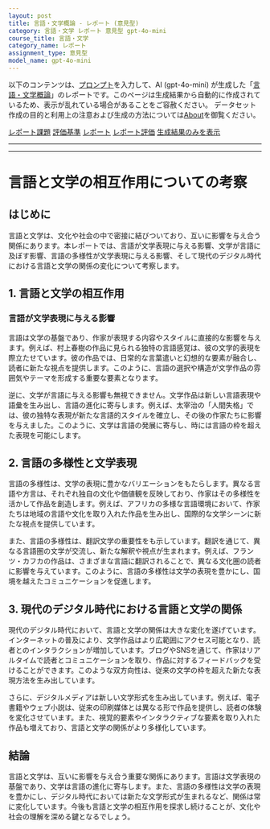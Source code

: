 ```yaml
---
layout: post
title: 言語・文学概論 - レポート (意見型)
category: 言語・文学 レポート 意見型 gpt-4o-mini
course_title: 言語・文学
category_name: レポート
assignment_type: 意見型
model_name: gpt-4o-mini
---
```


以下のコンテンツは、[プロンプト](https://github.com/takedatoshiyuki/synthetic_assignments/tree/main/generated/言語・文学/gpt-4o-mini/prompt_レポート-意見型.md)を入力して、AI (gpt-4o-mini) が生成した「[言語・文学概論](/contents/言語・文学/)」のレポートです。このページは生成結果から自動的に作成されているため、表示が乱れている場合があることをご容赦ください。
データセット作成の目的と利用上の注意および生成の方法については[About](/About)を御覧ください。

[レポート課題](../レポート課題-意見型)
[評価基準](../評価基準-意見型)
[レポート](../レポート-意見型)
[レポート評価](../レポート評価-意見型)
[生成結果のみを表示](https://github.com/takedatoshiyuki/synthetic_assignments/tree/main/generated/言語・文学/gpt-4o-mini/レポート-意見型.md)
  

***
***
  
# 言語と文学の相互作用についての考察

## はじめに

言語と文学は、文化や社会の中で密接に結びついており、互いに影響を与え合う関係にあります。本レポートでは、言語が文学表現に与える影響、文学が言語に及ぼす影響、言語の多様性が文学表現に与える影響、そして現代のデジタル時代における言語と文学の関係の変化について考察します。

## 1. 言語と文学の相互作用

### 言語が文学表現に与える影響

言語は文学の基盤であり、作家が表現する内容やスタイルに直接的な影響を与えます。例えば、村上春樹の作品に見られる独特の言語感覚は、彼の文学的表現を際立たせています。彼の作品では、日常的な言葉遣いと幻想的な要素が融合し、読者に新たな視点を提供します。このように、言語の選択や構造が文学作品の雰囲気やテーマを形成する重要な要素となります。

逆に、文学が言語に与える影響も無視できません。文学作品は新しい言語表現や語彙を生み出し、言語の進化に寄与します。例えば、太宰治の「人間失格」では、彼の独特な表現が新たな言語的スタイルを確立し、その後の作家たちに影響を与えました。このように、文学は言語の発展に寄与し、時には言語の枠を超えた表現を可能にします。

## 2. 言語の多様性と文学表現

言語の多様性は、文学の表現に豊かなバリエーションをもたらします。異なる言語や方言は、それぞれ独自の文化や価値観を反映しており、作家はその多様性を活かして作品を創造します。例えば、アフリカの多様な言語環境において、作家たちは地域の言語や文化を取り入れた作品を生み出し、国際的な文学シーンに新たな視点を提供しています。

また、言語の多様性は、翻訳文学の重要性をも示しています。翻訳を通じて、異なる言語圏の文学が交流し、新たな解釈や視点が生まれます。例えば、フランツ・カフカの作品は、さまざまな言語に翻訳されることで、異なる文化圏の読者に影響を与えています。このように、言語の多様性は文学の表現を豊かにし、国境を越えたコミュニケーションを促進します。

## 3. 現代のデジタル時代における言語と文学の関係

現代のデジタル時代において、言語と文学の関係は大きな変化を遂げています。インターネットの普及により、文学作品はより広範囲にアクセス可能となり、読者とのインタラクションが増加しています。ブログやSNSを通じて、作家はリアルタイムで読者とコミュニケーションを取り、作品に対するフィードバックを受けることができます。このような双方向性は、従来の文学の枠を超えた新たな表現方法を生み出しています。

さらに、デジタルメディアは新しい文学形式を生み出しています。例えば、電子書籍やウェブ小説は、従来の印刷媒体とは異なる形で作品を提供し、読者の体験を変化させています。また、視覚的要素やインタラクティブな要素を取り入れた作品も増えており、言語と文学の関係がより多様化しています。

## 結論

言語と文学は、互いに影響を与え合う重要な関係にあります。言語は文学表現の基盤であり、文学は言語の進化に寄与します。また、言語の多様性は文学の表現を豊かにし、デジタル時代においては新たな文学形式が生まれるなど、関係は常に変化しています。今後も言語と文学の相互作用を探求し続けることが、文化や社会の理解を深める鍵となるでしょう。
